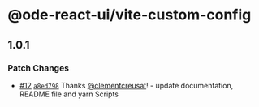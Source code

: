 # @ode-react-ui/vite-custom-config

## 1.0.1

### Patch Changes

- [#12](https://github.com/opendigitaleducation/ode-react-ui/pull/12) [`a8ed798`](https://github.com/opendigitaleducation/ode-react-ui/commit/a8ed798a85c6543403c0db0dba5eeca6d482109b) Thanks [@clementcreusat](https://github.com/clementcreusat)! - update documentation, README file and yarn Scripts
